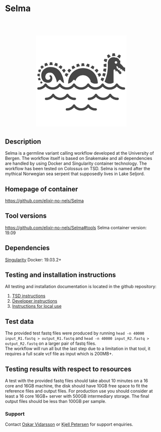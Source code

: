 # Selma
<h1 align="center">
  <br>
  <a href="https://github.com/elixir-no-nels/Selma"><img src="https://raw.githubusercontent.com/elixir-no-nels/Selma/master/.selma.svg?sanitize=true" alt="Selma" width="300"></a>
</h1>

## Description
Selma is a germline variant calling workflow developed at the University of Bergen. The workflow itself is based on Snakemake and all dependencies are handled by using Docker and Singularity container technology. The workflow has been tested on Colossus on TSD. Selma is named after the mythical Norwegian sea serpent that supposedly lives in Lake Seljord.

## Homepage of container
https://github.com/elixir-no-nels/Selma

## Tool versions
https://github.com/elixir-no-nels/Selma#tools
Selma container version: 19.09

## Dependencies
[Singularity](https://github.com/elixir-no-nels/Selma/blob/master/docs/developer-instructions.md#cloning-this-repository-and-building-the-singularity-image)
Docker: 19.03.2+

## Testing and installation instructions
All testing and installation documentation is located in the github repository:  
1. [TSD instructions](https://github.com/elixir-no-nels/Selma/blob/master/docs/TSD-instructions.md)  
2. [Developer instructions](https://github.com/elixir-no-nels/Selma/blob/master/docs/developer-instructions.md)  
3. [Instructions for local use](https://github.com/elixir-no-nels/Selma/blob/master/docs/instructions-for-local-use.md)  

## Test data
The provided test fastq files were produced by running `head -n 40000 input_R1.fastq > output_R1.fastq` and `head -n 40000 input_R2.fastq > output_R2.fastq` on a larger pair of fastq files.  
The workflow will run all but the last step due to a limitation in that tool, it requires a full scale vcf file as input which is 200MB+.

## Testing results with respect to resources
A test with the provided fastq files should take about 10 minutes on a 16 core and 16GB machine, the disk should have 10GB free space to fit the reference files and output files. For production use you should consider at least a 16 core 16GB+ server with 500GB intermediary storage. The final output files should be less than 100GB per sample.

### Support
Contact [Oskar Vidarsson](mailto:oskar.vidarsson@uib.no) or [Kjell Petersen](mailto:kjell.petersen@uib.no) for support enquiries. 

